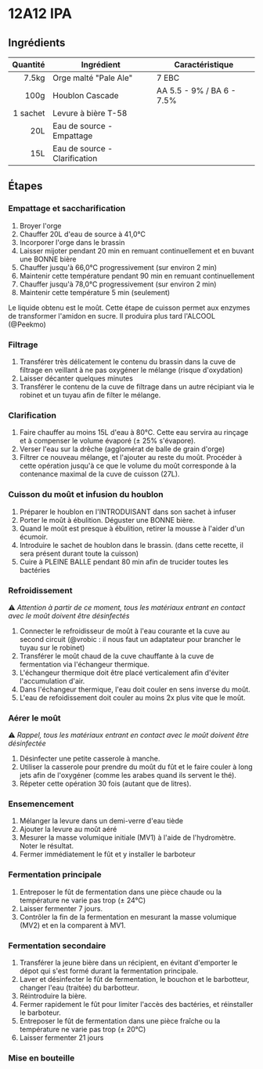# 12A12 IPA

## Ingrédients
Quantité | Ingrédient | Caractéristique
--------:| -----------| ---------------
7.5kg | Orge malté "Pale Ale" | 7 EBC
100g | Houblon Cascade | AA 5.5 - 9% / BA 6 - 7.5%
1 sachet | Levure à bière T-58 |
20L | Eau de source - Empattage
15L | Eau de source - Clarification

## Étapes

### Empattage et saccharification

1. Broyer l'orge
1. Chauffer 20L d'eau de source à 41,0°C
1. Incorporer l'orge dans le brassin
1. Laisser mijoter pendant 20 min en remuant continuellement et en buvant une BONNE bière
1. Chauffer jusqu'à 66,0°C progressivement (sur environ 2 min)
1. Maintenir cette température pendant 90 min en remuant continuellement
1. Chauffer jusqu'à 78,0°C progressivement (sur environ 2 min)
1. Maintenir cette température 5 min (seulement)

Le liquide obtenu est le moût. Cette étape de cuisson permet aux enzymes de transformer l'amidon en sucre. Il produira plus tard l'ALCOOL (@Peekmo)

### Filtrage

1. Transférer très délicatement le contenu du brassin dans la cuve de filtrage en veillant à ne pas oxygéner le mélange (risque d'oxydation)
1. Laisser décanter quelques minutes
1. Transférer le contenu de la cuve de filtrage dans un autre récipiant via le robinet et un tuyau afin de filter le mélange.

### Clarification

1. Faire chauffer au moins 15L d'eau à 80°C. Cette eau servira au rinçage et à compenser le volume évaporé (± 25% s'évapore).
1. Verser l'eau sur la drêche (agglomérat de balle de grain d'orge)
1. Filtrer ce nouveau mélange, et l'ajouter au reste du moût. Procéder à cette opération jusqu'à ce que le volume du moût corresponde à la contenance maximal de la cuve de cuisson (27L).

### Cuisson du moût et infusion du houblon

1. Préparer le houblon en l'INTRODUISANT dans son sachet à infuser
1. Porter le moût à ébulition. Déguster une BONNE bière.
1. Quand le moût est presque à ébulition, retirer la mousse à l'aider d'un écumoir.
1. Introduire le sachet de houblon dans le brassin. (dans cette recette, il sera présent durant toute la cuisson)
1. Cuire à PLEINE BALLE pendant 80 min afin de trucider toutes les bactéries

### Refroidissement

:warning: *Attention à partir de ce moment, tous les matériaux entrant en contact avec le moût doivent être désinfectés*

1. Connecter le refroidisseur de moût à l'eau courante et la cuve au second circuit (@vrobic : il nous faut un adaptateur pour brancher le tuyau sur le robinet)
1. Transférer le moût chaud de la cuve chauffante à la cuve de fermentation via l'échangeur thermique.
  1. L'échangeur thermique doit être placé verticalement afin d'éviter l'accumulation d'air.
  1. Dans l'échangeur thermique, l'eau doit couler en sens inverse du moût.
  1. L'eau de refoidissement doit couler au moins 2x plus vite que le moût.
  
### Aérer le moût

:warning: *Rappel, tous les matériaux entrant en contact avec le moût doivent être désinfectée*

1. Désinfecter une petite casserole à manche.
1. Utiliser la casserole pour prendre du moût du fût et le faire couler à long jets afin de l'oxygéner (comme les arabes quand ils servent le thé).
1. Répeter cette opération 30 fois (autant que de litres). 

### Ensemencement

1. Mélanger la levure dans un demi-verre d'eau tiède
1. Ajouter la levure au moût aéré
1. Mesurer la masse volumique initiale (MV1) à l'aide de l'hydromètre. Noter le résultat.
1. Fermer immédiatement le fût et y installer le barboteur

### Fermentation principale

1. Entreposer le fût de fermentation dans une pièce chaude ou la température ne varie pas trop (± 24°C)
1. Laisser fermenter 7 jours.
1. Contrôler la fin de la fermentation en mesurant la masse volumique (MV2) et en la comparent à MV1.

### Fermentation secondaire
1. Transférer la jeune bière dans un récipient, en évitant d'emporter le dépot qui s'est formé durant la fermentation principale.
1. Laver et désinfecter le fût de fermentation, le bouchon et le barbotteur, changer l'eau (traitée) du barbotteur.
1. Réintroduire la bière.
1. Fermer rapidement le fût pour limiter l'accès des bactéries, et réinstaller le barboteur.
1. Entreposer le fût de fermentation dans une pièce fraîche ou la température ne varie pas trop (± 20°C)
1. Laisser fermenter 21 jours

### Mise en bouteille






